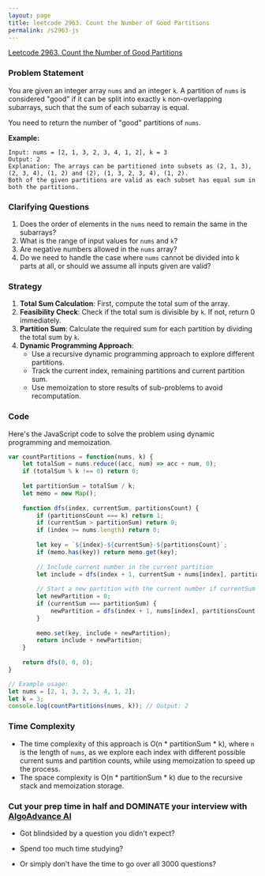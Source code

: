 ```yaml
---
layout: page
title: leetcode 2963. Count the Number of Good Partitions
permalink: /s2963-js
---
```

[Leetcode 2963. Count the Number of Good Partitions](https://algoadvance.github.io/algoadvance/l2963)
### Problem Statement
You are given an integer array `nums` and an integer `k`. A partition of `nums` is considered "good" if it can be split into exactly `k` non-overlapping subarrays, such that the sum of each subarray is equal. 

You need to return the number of "good" partitions of `nums`.

**Example:**
```
Input: nums = [2, 1, 3, 2, 3, 4, 1, 2], k = 3
Output: 2
Explanation: The arrays can be partitioned into subsets as (2, 1, 3), (2, 3, 4), (1, 2) and (2), (1, 3, 2, 3, 4), (1, 2).
Both of the given partitions are valid as each subset has equal sum in both the partitions.
```

### Clarifying Questions
1. Does the order of elements in the `nums` need to remain the same in the subarrays?
2. What is the range of input values for `nums` and `k`?
3. Are negative numbers allowed in the `nums` array?
4. Do we need to handle the case where `nums` cannot be divided into k parts at all, or should we assume all inputs given are valid?

### Strategy
1. **Total Sum Calculation**: First, compute the total sum of the array.
2. **Feasibility Check**: Check if the total sum is divisible by `k`. If not, return 0 immediately.
3. **Partition Sum**: Calculate the required sum for each partition by dividing the total sum by `k`.
4. **Dynamic Programming Approach**:
    - Use a recursive dynamic programming approach to explore different partitions.
    - Track the current index, remaining partitions and current partition sum.
    - Use memoization to store results of sub-problems to avoid recomputation.

### Code
Here's the JavaScript code to solve the problem using dynamic programming and memoization.

```javascript
var countPartitions = function(nums, k) {
    let totalSum = nums.reduce((acc, num) => acc + num, 0);
    if (totalSum % k !== 0) return 0;
    
    let partitionSum = totalSum / k;
    let memo = new Map();
    
    function dfs(index, currentSum, partitionsCount) {
        if (partitionsCount === k) return 1;
        if (currentSum > partitionSum) return 0;
        if (index >= nums.length) return 0;
        
        let key = `${index}-${currentSum}-${partitionsCount}`;
        if (memo.has(key)) return memo.get(key);
      
        // Include current number in the current partition
        let include = dfs(index + 1, currentSum + nums[index], partitionsCount);
        
        // Start a new partition with the current number if currentSum == partitionSum
        let newPartition = 0;
        if (currentSum === partitionSum) {
            newPartition = dfs(index + 1, nums[index], partitionsCount + 1);
        }
        
        memo.set(key, include + newPartition);
        return include + newPartition;
    }
    
    return dfs(0, 0, 0);
}

// Example usage:
let nums = [2, 1, 3, 2, 3, 4, 1, 2];
let k = 3;
console.log(countPartitions(nums, k)); // Output: 2
```

### Time Complexity
- The time complexity of this approach is O(n * partitionSum * k), where `n` is the length of `nums`, as we explore each index with different possible current sums and partition counts, while using memoization to speed up the process.
- The space complexity is O(n * partitionSum * k) due to the recursive stack and memoization storage.


### Cut your prep time in half and DOMINATE your interview with [AlgoAdvance AI](https://algoAdvance.com)

- Got blindsided by a question you didn't expect?

- Spend too much time studying?

- Or simply don't have the time to go over all 3000 questions?

